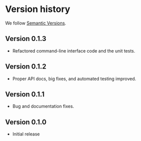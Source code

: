 # Version history

We follow [Semantic Versions](https://semver.org/).


## Version 0.1.3
- Refactored command-line interface code and the unit tests.

## Version 0.1.2
- Proper API docs, big fixes, and automated testing improved.

## Version 0.1.1
- Bug and documentation fixes.

## Version 0.1.0
- Initial release
